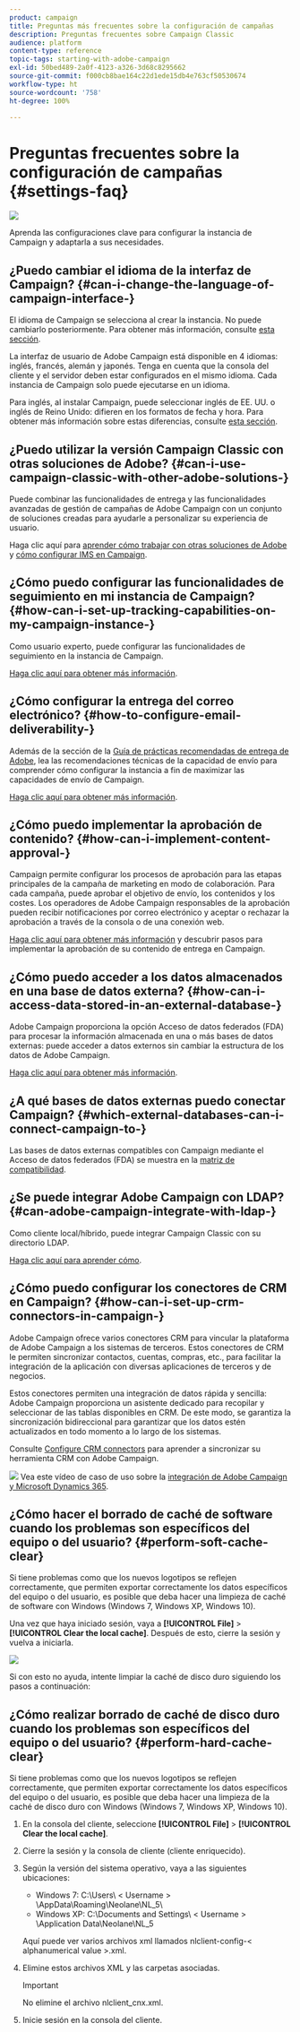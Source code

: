```yaml
---
product: campaign
title: Preguntas más frecuentes sobre la configuración de campañas
description: Preguntas frecuentes sobre Campaign Classic
audience: platform
content-type: reference
topic-tags: starting-with-adobe-campaign
exl-id: 50bed489-2a0f-4123-a326-3d68c8295662
source-git-commit: f000cb8bae164c22d1ede15db4e763cf50530674
workflow-type: ht
source-wordcount: '758'
ht-degree: 100%

---
```


# Preguntas frecuentes sobre la configuración de campañas {#settings-faq}

![](../../assets/v7-only.svg)

Aprenda las configuraciones clave para configurar la instancia de Campaign y adaptarla a sus necesidades.

## ¿Puedo cambiar el idioma de la interfaz de Campaign?  {#can-i-change-the-language-of-campaign-interface-}

El idioma de Campaign se selecciona al crear la instancia. No puede cambiarlo posteriormente. Para obtener más información, consulte [esta sección](../../installation/using/creating-an-instance-and-logging-on.md).

La interfaz de usuario de Adobe Campaign está disponible en 4 idiomas: inglés, francés, alemán y japonés. Tenga en cuenta que la consola del cliente y el servidor deben estar configurados en el mismo idioma. Cada instancia de Campaign solo puede ejecutarse en un idioma.

Para inglés, al instalar Campaign, puede seleccionar inglés de EE. UU. o inglés de Reino Unido: difieren en los formatos de fecha y hora. Para obtener más información sobre estas diferencias, consulte [esta sección](../../platform/using/adobe-campaign-workspace.md#date-and-time).

## ¿Puedo utilizar la versión Campaign Classic con otras soluciones de Adobe?  {#can-i-use-campaign-classic-with-other-adobe-solutions-}

Puede combinar las funcionalidades de entrega y las funcionalidades avanzadas de gestión de campañas de Adobe Campaign con un conjunto de soluciones creadas para ayudarle a personalizar su experiencia de usuario.

Haga clic aquí para [aprender cómo trabajar con otras soluciones de Adobe](../../integrations/using/about-campaign-integrations.md) y [cómo configurar IMS en Campaign](../../integrations/using/about-adobe-id.md).

## ¿Cómo puedo configurar las funcionalidades de seguimiento en mi instancia de Campaign?  {#how-can-i-set-up-tracking-capabilities-on-my-campaign-instance-}

Como usuario experto, puede configurar las funcionalidades de seguimiento en la instancia de Campaign.

[Haga clic aquí para obtener más información](../../installation/using/deploying-an-instance.md#tracking-configuration).

## ¿Cómo configurar la entrega del correo electrónico?  {#how-to-configure-email-deliverability-}

Además de la sección de la [Guía de prácticas recomendadas de entrega de Adobe](https://experienceleague.adobe.com/docs/deliverability-learn/deliverability-best-practice-guide/introduction.html?lang=es), lea las recomendaciones técnicas de la capacidad de envío para comprender cómo configurar la instancia a fin de maximizar las capacidades de envío de Campaign.

[Haga clic aquí para obtener más información](../../delivery/using/about-deliverability.md).

## ¿Cómo puedo implementar la aprobación de contenido?  {#how-can-i-implement-content-approval-}

Campaign permite configurar los procesos de aprobación para las etapas principales de la campaña de marketing en modo de colaboración. Para cada campaña, puede aprobar el objetivo de envío, los contenidos y los costes. Los operadores de Adobe Campaign responsables de la aprobación pueden recibir notificaciones por correo electrónico y aceptar o rechazar la aprobación a través de la consola o de una conexión web.

[Haga clic aquí para obtener más información](../../campaign/using/marketing-campaign-approval.md#checking-and-approving-deliveries) y descubrir pasos para implementar la aprobación de su contenido de entrega en Campaign.

## ¿Cómo puedo acceder a los datos almacenados en una base de datos externa?  {#how-can-i-access-data-stored-in-an-external-database-}

Adobe Campaign proporciona la opción Acceso de datos federados (FDA) para procesar la información almacenada en una o más bases de datos externas: puede acceder a datos externos sin cambiar la estructura de los datos de Adobe Campaign.

[Haga clic aquí para obtener más información](../../installation/using/connecting-to-database.md).

## ¿A qué bases de datos externas puedo conectar Campaign?  {#which-external-databases-can-i-connect-campaign-to-}

Las bases de datos externas compatibles con Campaign mediante el Acceso de datos federados (FDA) se muestra en la [matriz de compatibilidad](../../rn/using/compatibility-matrix.md).

## ¿Se puede integrar Adobe Campaign con LDAP?  {#can-adobe-campaign-integrate-with-ldap-}

Como cliente local/híbrido, puede integrar Campaign Classic con su directorio LDAP.

[Haga clic aquí para aprender cómo](../../installation/using/connecting-through-ldap.md).

## ¿Cómo puedo configurar los conectores de CRM en Campaign?  {#how-can-i-set-up-crm-connectors-in-campaign-}

Adobe Campaign ofrece varios conectores CRM para vincular la plataforma de Adobe Campaign a los sistemas de terceros. Estos conectores de CRM le permiten sincronizar contactos, cuentas, compras, etc., para facilitar la integración de la aplicación con diversas aplicaciones de terceros y de negocios.

Estos conectores permiten una integración de datos rápida y sencilla: Adobe Campaign proporciona un asistente dedicado para recopilar y seleccionar de las tablas disponibles en CRM. De este modo, se garantiza la sincronización bidireccional para garantizar que los datos estén actualizados en todo momento a lo largo de los sistemas.

Consulte [Configure CRM connectors](../../platform/using/crm-connectors.md) para aprender a sincronizar su herramienta CRM con Adobe Campaign.

![](assets/do-not-localize/how-to-video.png) Vea este vídeo de caso de uso sobre la [integración de Adobe Campaign y Microsoft Dynamics 365](https://experienceleague.adobe.com/docs/campaign-classic-learn/tutorials/integrating/dynamics365-integration.html?lang=es).

## ¿Cómo hacer el borrado de caché de software cuando los problemas son específicos del equipo o del usuario?  {#perform-soft-cache-clear}

Si tiene problemas como que los nuevos logotipos se reflejen correctamente, que permiten exportar correctamente los datos específicos del equipo o del usuario, es posible que deba hacer una limpieza de caché de software con Windows (Windows 7, Windows XP, Windows 10).

Una vez que haya iniciado sesión, vaya a **[!UICONTROL File]** > **[!UICONTROL Clear the local cache]**. Después de esto, cierre la sesión y vuelva a iniciarla.

![](assets/faq_soft_cache.png)

Si con esto no ayuda, intente limpiar la caché de disco duro siguiendo los pasos a continuación:

## ¿Cómo realizar borrado de caché de disco duro cuando los problemas son específicos del equipo o del usuario?  {#perform-hard-cache-clear}

Si tiene problemas como que los nuevos logotipos se reflejen correctamente, que permiten exportar correctamente los datos específicos del equipo o del usuario, es posible que deba hacer una limpieza de la caché de disco duro con Windows (Windows 7, Windows XP, Windows 10).

1. En la consola del cliente, seleccione **[!UICONTROL File]** > **[!UICONTROL Clear the local cache]**.

1. Cierre la sesión y la consola de cliente (cliente enriquecido).

1. Según la versión del sistema operativo, vaya a las siguientes ubicaciones:

   * Windows 7: C:\Users\ &lt; Username > \AppData\Roaming\Neolane\NL_5\
   * Windows XP: C:\Documents and Settings\ &lt; Username > \Application Data\Neolane\NL_5

   Aquí puede ver varios archivos xml llamados nlclient-config-&lt; alphanumerical value >.xml.

1. Elimine estos archivos XML y las carpetas asociadas.

   >[!IMPORTANT]
   >
   >No elimine el archivo nlclient_cnx.xml.

1. Inicie sesión en la consola del cliente.
